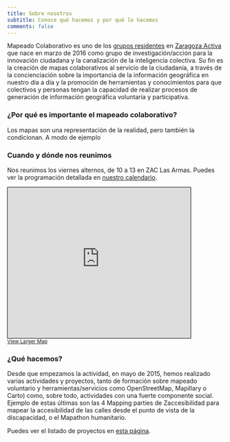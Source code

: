 ```yaml
---
title: Sobre nosotros
subtitle: Conoce qué hacemos y por qué lo hacemos
comments: false
---
```


Mapeado Colaborativo es uno de los [grupos residentes](https://www.zaragoza.es/ciudad/sectores/activa/grupos-residentes.htm) en [Zaragoza Activa](http://blogzac.es/) que nace en marzo de 2016 como grupo de investigación/acción para la innovación ciudadana y la canalización de la inteligencia colectiva. Su fin es  la creación de mapas colaborativos al servicio de la ciudadanía, a través de la concienciación sobre la importancia de la información geográfica en nuestro día a día y la promoción de herramientas y conocimientos para que colectivos y personas tengan la capacidad de realizar procesos de generación de información geográfica voluntaria y participativa.

### ¿Por qué es importante el mapeado colaborativo?

Los mapas son una representación de la realidad, pero también la condicionan. A modo de ejemplo

### Cuando y dónde nos reunimos

Nos reunimos los viernes alternos, de 10 a 13 en ZAC Las Armas. Puedes ver la programación detallada en [nuestro calendario](page/calendario).

<iframe width="425" height="350" frameborder="0" scrolling="no" marginheight="0" marginwidth="0" src="http://www.openstreetmap.org/export/embed.html?bbox=-0.8882644772529603%2C41.65587194529954%2C-0.8837851881980897%2C41.65766551222129&amp;layer=mapnik&amp;marker=41.65676873500387%2C-0.8860248327255249" style="border: 1px solid black"></iframe><br/><small><a href="http://www.openstreetmap.org/?mlat=41.65677&amp;mlon=-0.88602#map=19/41.65677/-0.88602">View Larger Map</a></small>

### ¿Qué hacemos?

Desde que empezamos la actividad, en mayo de 2015, hemos realizado varias actividades y proyectos, tanto de formación sobre mapeado voluntario y herramientas/servicios como OpenStreetMap, Mapillary o Carto) como, sobre todo, actividades con una fuerte componente social. Ejemplo de estas últimas son las 4 Mapping parties de Zaccesibilidad para mapear la accesibilidad de las calles desde el punto de vista de la discapacidad, o el Mapathon humanitario.

Puedes ver el listado de proyectos en [esta página](project).
